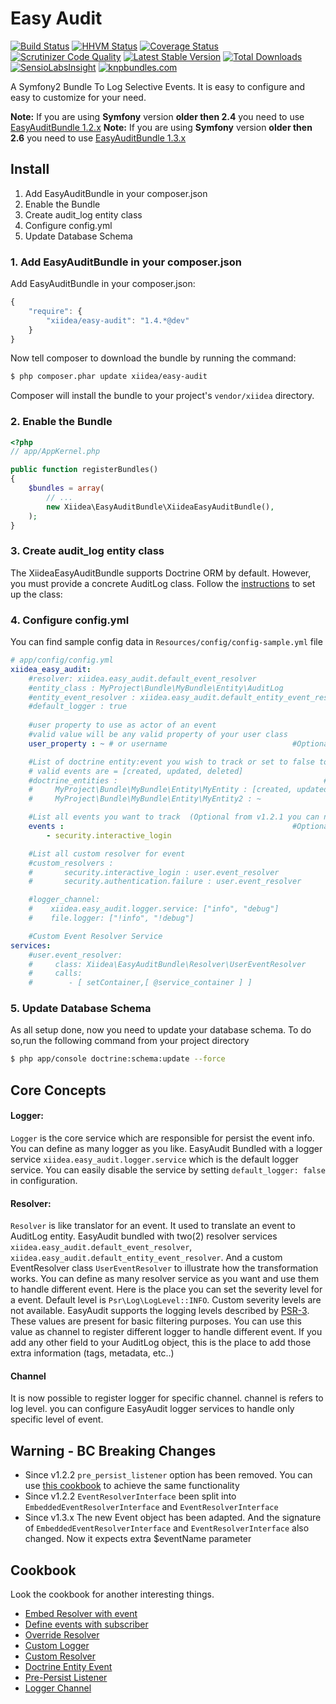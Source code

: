 Easy Audit
==========
[![Build Status](https://travis-ci.org/xiidea/EasyAuditBundle.svg?branch=master)](https://travis-ci.org/xiidea/EasyAuditBundle)
[![HHVM Status](http://hhvm.h4cc.de/badge/xiidea/easy-audit.svg)](http://hhvm.h4cc.de/package/xiidea/easy-audit)
[![Coverage Status](https://coveralls.io/repos/xiidea/EasyAuditBundle/badge.svg?branch=master&service=github)](https://coveralls.io/github/xiidea/EasyAuditBundle?branch=master)
[![Scrutinizer Code Quality](https://scrutinizer-ci.com/g/xiidea/EasyAuditBundle/badges/quality-score.png?b=master)](https://scrutinizer-ci.com/g/xiidea/EasyAuditBundle/?branch=master)
[![Latest Stable Version](https://poser.pugx.org/xiidea/easy-audit/v/stable.png)](https://packagist.org/packages/xiidea/easy-audit)
[![Total Downloads](https://poser.pugx.org/xiidea/easy-audit/downloads.png)](https://packagist.org/packages/xiidea/easy-audit)
[![SensioLabsInsight](https://insight.sensiolabs.com/projects/b8802bf0-af10-4343-a6c4-846d6b481978/mini.png)](https://insight.sensiolabs.com/projects/b8802bf0-af10-4343-a6c4-846d6b481978)
[![knpbundles.com](http://knpbundles.com/xiidea/EasyAuditBundle/badge-short)](http://knpbundles.com/xiidea/EasyAuditBundle)


A Symfony2 Bundle To Log Selective Events. It is easy to configure and easy to customize for your need.

**Note:** If you are using **Symfony** version **older then 2.4** you need to use [EasyAuditBundle 1.2.x](https://github.com/xiidea/EasyAuditBundle/tree/1.2.x)
**Note:** If you are using **Symfony** version **older then 2.6** you need to use [EasyAuditBundle 1.3.x](https://github.com/xiidea/EasyAuditBundle/tree/1.2.x)

Install
-------
1. Add EasyAuditBundle in your composer.json
2. Enable the Bundle
3. Create audit_log entity class
4. Configure config.yml
5. Update Database Schema

### 1. Add EasyAuditBundle in your composer.json

Add EasyAuditBundle in your composer.json:

```js
{
    "require": {
        "xiidea/easy-audit": "1.4.*@dev"
    }
}
```

Now tell composer to download the bundle by running the command:

``` bash
$ php composer.phar update xiidea/easy-audit
```

Composer will install the bundle to your project's `vendor/xiidea` directory.

### 2. Enable the Bundle

``` php
<?php
// app/AppKernel.php

public function registerBundles()
{
    $bundles = array(
        // ...
        new Xiidea\EasyAuditBundle\XiideaEasyAuditBundle(),
    );
}
```

### 3. Create audit_log entity class

The XiideaEasyAuditBundle supports Doctrine ORM by default. However, you must provide a concrete AuditLog class. Follow the [instructions](https://github.com/xiidea/EasyAuditBundle/blob/master/Resources/doc/audit-log-entity-orm.md) to set up the class:


### 4. Configure config.yml

You can find sample config data in `Resources/config/config-sample.yml` file

``` yaml
# app/config/config.yml
xiidea_easy_audit:
    #resolver: xiidea.easy_audit.default_event_resolver                           #Optional
    #entity_class : MyProject\Bundle\MyBundle\Entity\AuditLog                     #Required
    #entity_event_resolver : xiidea.easy_audit.default_entity_event_resolver      #Optional
    #default_logger : true                                                        #Optional
    
    #user property to use as actor of an event
    #valid value will be any valid property of your user class
    user_property : ~ # or username                            #Optional

    #List of doctrine entity:event you wish to track or set to false to disable logs for doctrine events
    # valid events are = [created, updated, deleted]
    #doctrine_entities :                                              #Optional
    #     MyProject\Bundle\MyBundle\Entity\MyEntity : [created, updated, deleted]
    #     MyProject\Bundle\MyBundle\Entity\MyEntity2 : ~

    #List all events you want to track  (Optional from v1.2.1 you can now use subscriber to define it)
    events :                                                   #Optional
        - security.interactive_login

    #List all custom resolver for event
    #custom_resolvers :
    #       security.interactive_login : user.event_resolver
    #       security.authentication.failure : user.event_resolver

    #logger_channel:
    #    xiidea.easy_audit.logger.service: ["info", "debug"]
    #    file.logger: ["!info", "!debug"]

    #Custom Event Resolver Service
services:
    #user.event_resolver:
    #     class: Xiidea\EasyAuditBundle\Resolver\UserEventResolver
    #     calls:
    #        - [ setContainer,[ @service_container ] ]
```

### 5. Update Database Schema

As all setup done, now you need to update your database schema. To do so,run the following command from your project directory
``` bash
$ php app/console doctrine:schema:update --force
```

Core Concepts
-------------

#### Logger:

`Logger` is the core service which are responsible for persist the event info. You can define as many logger as you like.
EasyAudit Bundled with a logger service `xiidea.easy_audit.logger.service` which is the default logger service. You can easily
disable the service by setting `default_logger: false` in configuration.

#### Resolver:
`Resolver` is like translator for an event. It used to translate an event to AuditLog entity. EasyAudit bundled with two(2)
resolver services `xiidea.easy_audit.default_event_resolver`, `xiidea.easy_audit.default_entity_event_resolver`. And a
custom EventResolver class `UserEventResolver` to illustrate how the transformation works. You can define as many resolver
service as you want and use them to handle different event. Here is the place you can set the severity level for a event. Default
level is `Psr\Log\LogLevel::INFO`. Custom severity levels are not available. EasyAudit supports the logging levels
described by [PSR-3](http://www.php-fig.org/psr/psr-3). These values are present for basic filtering purposes. You can
use this value as channel to register different logger to handle different event. If you add any other field to your
AuditLog object, this is the place to add those extra information (tags, metadata, etc..)

#### Channel
It is now possible to register logger for specific channel. channel is refers to log level. you can configure EasyAudit logger
services to handle only specific level of event.

Warning - BC Breaking Changes
-----------------------------

* Since v1.2.2 `pre_persist_listener` option has been removed. You can use [this cookbook](https://github.com/xiidea/EasyAuditBundle/blob/master/Resources/doc/pre-persist-listener.md) to achieve the same functionality
* Since v1.2.2 `EventResolverInterface` been split into `EmbeddedEventResolverInterface` and `EventResolverInterface`
* Since v1.3.x The new Event object has been adapted. And the signature of `EmbeddedEventResolverInterface` and 
  `EventResolverInterface` also changed. Now it expects extra $eventName parameter     


Cookbook
--------

Look the cookbook for another interesting things.

- [Embed Resolver with event](https://github.com/xiidea/EasyAuditBundle/blob/master/Resources/doc/embed-resolver.md)
- [Define events with subscriber](https://github.com/xiidea/EasyAuditBundle/blob/master/Resources/doc/subscriber.md)
- [Override Resolver](https://github.com/xiidea/EasyAuditBundle/blob/master/Resources/doc/override-resolver.md)
- [Custom Logger](https://github.com/xiidea/EasyAuditBundle/blob/master/Resources/doc/custom-logger.md)
- [Custom Resolver](https://github.com/xiidea/EasyAuditBundle/blob/master/Resources/doc/custom-resolver.md)
- [Doctrine Entity Event](https://github.com/xiidea/EasyAuditBundle/blob/master/Resources/doc/doctrine-entity-events.md)
- [Pre-Persist Listener](https://github.com/xiidea/EasyAuditBundle/blob/master/Resources/doc/pre-persist-listener.md)
- [Logger Channel](https://github.com/xiidea/EasyAuditBundle/blob/master/Resources/doc/logger-channel.md)
